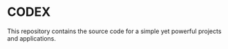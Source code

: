 # CODEX
This repository contains the source code for a simple yet powerful projects and applications. 
